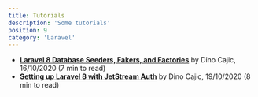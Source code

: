 ```yaml
---
title: Tutorials
description: 'Some tutorials'
position: 9
category: 'Laravel'
---
```


- [**Laravel 8 Database Seeders, Fakers, and Factories**](https://medium.com/dev-genius/laravel-8-x-database-seeders-fakers-and-factories-7cb759918124) by Dino Cajic, 16/10/2020 (7 min to read)
- [**Setting up Laravel 8 with JetStream Auth**](https://medium.com/dev-genius/setting-up-laravel-8-x-with-jetstream-auth-84bbeafc0cd3) by Dino Cajic, 19/10/2020 (8 min to read)
